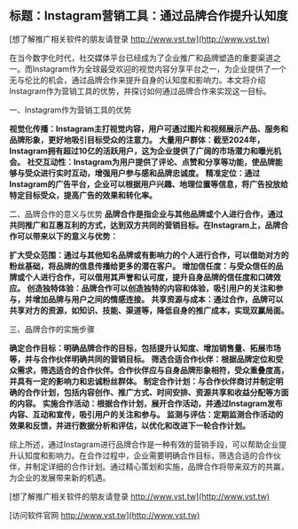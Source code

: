 ## **标题：Instagram营销工具：通过品牌合作提升认知度**

[想了解推广相关软件的朋友请登录 http://www.vst.tw](http://www.vst.tw)

在当今数字化时代，社交媒体平台已经成为了企业推广和品牌塑造的重要渠道之一。而Instagram作为全球最受欢迎的视觉内容分享平台之一，为企业提供了一个无与伦比的机会，通过品牌合作来提升自身的认知度和影响力。本文将介绍Instagram作为营销工具的优势，并探讨如何通过品牌合作来实现这一目标。

一、Instagram作为营销工具的优势

**视觉化传播：Instagram主打视觉内容，用户可通过图片和视频展示产品、服务和品牌形象，更好地吸引目标受众的注意力。**
**大量用户群体：截至2024年，Instagram拥有超过10亿的活跃用户，这为企业提供了广阔的市场潜力和曝光机会。**
**社交互动性：Instagram为用户提供了评论、点赞和分享等功能，使品牌能够与受众进行实时互动，增强用户参与感和品牌忠诚度。**
**精准定位：通过Instagram的广告平台，企业可以根据用户兴趣、地理位置等信息，将广告投放给特定目标受众，提高广告的效果和转化率。**

二、品牌合作的意义与优势
**品牌合作是指企业与其他品牌或个人进行合作，通过共同推广和互惠互利的方式，达到双方共同的营销目标。在Instagram上，品牌合作可以带来以下的意义与优势：**

**扩大受众范围：通过与其他知名品牌或有影响力的个人进行合作，可以借助对方的粉丝基础，将品牌的信息传播给更多的潜在客户。**
**增加信任度：与受众信任的品牌或个人进行合作，可以借用其声誉和认可度，提升自身品牌的信任度和口碑效应。**
**创造独特体验：品牌合作可以创造独特的内容和体验，吸引用户的关注和参与，并增加品牌与用户之间的情感连接。**
**共享资源与成本：通过合作，品牌可以共享对方的资源，如知识、技能、渠道等，降低自身的推广成本，实现双赢局面。**

三、品牌合作的实施步骤

**确定合作目标：明确品牌合作的目标，包括提升认知度、增加销售量、拓展市场等，并与合作伙伴明确共同的营销目标。**
**筛选合适合作伙伴：根据品牌定位和受众需求，筛选适合的合作伙伴。合作伙伴应与自身品牌形象相符，受众重叠度高，并具有一定的影响力和忠诚粉丝群体。**
**制定合作计划：与合作伙伴商讨并制定明确的合作计划，包括内容创作、推广方式、时间安排、资源共享和收益分配等方面的内容。**
**实施合作活动：根据合作计划，展开合作活动，并通过Instagram发布内容、互动和宣传，吸引用户的关注和参与。**
**监测与评估：定期监测合作活动的效果和反馈，并进行数据分析和评估，以优化和改进下一轮合作计划。**

综上所述，通过Instagram进行品牌合作是一种有效的营销手段，可以帮助企业提升认知度和影响力。在合作过程中，企业需要明确合作目标，筛选合适的合作伙伴，并制定详细的合作计划。通过精心策划和实施，品牌合作将带来双方的共赢，为企业的发展带来新的机遇。

[想了解推广相关软件的朋友请登录 http://www.vst.tw](http://www.vst.tw)


[访问软件官网 http://www.vst.tw](http://www.vst.tw)
